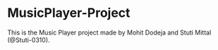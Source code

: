 # MusicPlayer-Project

This is the Music Player project made by Mohit Dodeja and Stuti Mittal (@Stuti-0310).
